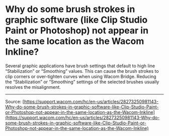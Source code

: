 # Why do some brush strokes in graphic software (like Clip Studio Paint or Photoshop) not appear in the same location as the Wacom Inkline?

Several graphic applications have brush settings that default to high line “Stabilization” or “Smoothing” values. This can cause the brush strokes to clip corners or over-tighten curves when using Wacom Bridge. Reducing the “Stabilization” or “Smoothing” settings of the selected brushes usually resolves the misalignment.

---
Source: [https://support.wacom.com/hc/en-us/articles/28273250981143-Why-do-some-brush-strokes-in-graphic-software-like-Clip-Studio-Paint-or-Photoshop-not-appear-in-the-same-location-as-the-Wacom-Inkline](https://support.wacom.com/hc/en-us/articles/28273250981143-Why-do-some-brush-strokes-in-graphic-software-like-Clip-Studio-Paint-or-Photoshop-not-appear-in-the-same-location-as-the-Wacom-Inkline)
